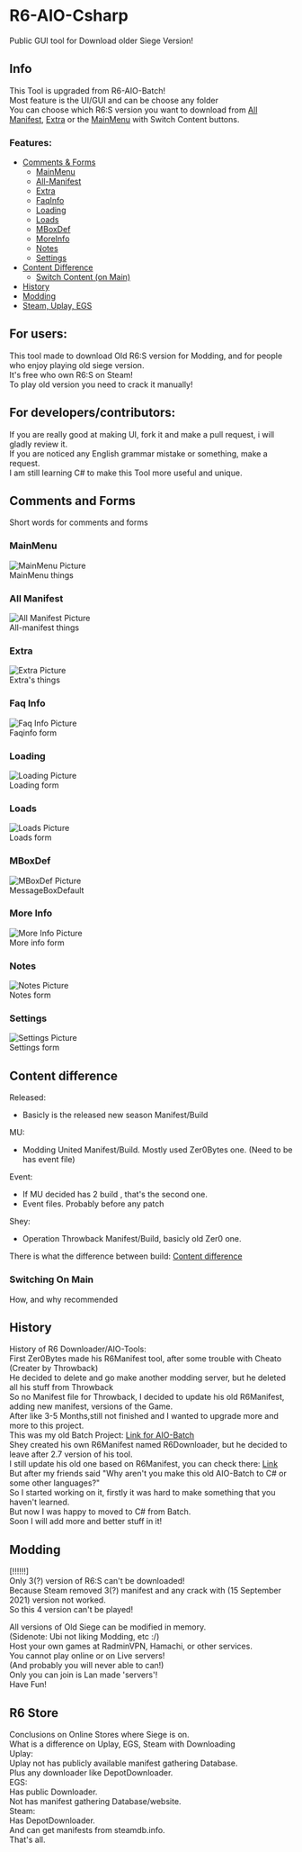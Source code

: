 # R6-AIO-Csharp
Public GUI tool for Download older Siege Version!

## Info
This Tool is upgraded from R6-AIO-Batch!\
Most feature is the UI/GUI and can be choose any folder\
You can choose which R6:S version you want to download from [All Manifest](#all-manifest), [Extra](#extra)
or the [MainMenu](#mainmenu) with Switch Content buttons.

### Features:
- [Comments & Forms](#comments-and-forms)
  - [MainMenu](#mainmenu)
  - [All-Manifest](#all-manifest)
  - [Extra](#extra)
  - [FaqInfo](#faq-info)
  - [Loading](#loading)
  - [Loads](#loads)
  - [MBoxDef](#mboxdef)
  - [MoreInfo](#more-info)
  - [Notes](#notes)
  - [Settings](#settings)
- [Content Difference](#content-difference)
  - [Switch Content (on Main)](#switching-on-main)
- [History](#history)
- [Modding](#modding)
- [Steam, Uplay, EGS](#r6-store)
## For users:
This tool made to download Old R6:S version for Modding, and for people who enjoy playing old siege version.\
It's free who own R6:S on Steam!\
To play old version you need to crack it manually!

## For developers/contributors:
If you are really good at making UI, fork it and make a pull request, i will gladly review it.\
If you are noticed any English grammar mistake or something, make a request.\
I am still learning C# to make this Tool more useful and unique.


## Comments and Forms
Short words for comments and forms

### MainMenu
![MainMenu Picture](https://github.com/SlejmUr/R6-AIO-Csharp/blob/ReadMe-Patches/ReadMe/MainMenu.png?raw=true)\
MainMenu things

### All Manifest
![All Manifest Picture](https://github.com/SlejmUr/R6-AIO-Csharp/blob/ReadMe-Patches/ReadMe/All-Manifest.png?raw=true)\
All-manifest things

### Extra
![Extra Picture](https://github.com/SlejmUr/R6-AIO-Csharp/blob/ReadMe-Patches/ReadMe/Extra.png?raw=true)\
Extra's things

### Faq Info
![Faq Info Picture](https://github.com/SlejmUr/R6-AIO-Csharp/blob/ReadMe-Patches/ReadMe/FAQ-Info.png?raw=true)\
Faqinfo form

### Loading
![Loading Picture](https://github.com/SlejmUr/R6-AIO-Csharp/blob/ReadMe-Patches/ReadMe/Loading.png?raw=true)\
Loading form

### Loads
![Loads Picture](https://github.com/SlejmUr/R6-AIO-Csharp/blob/ReadMe-Patches/ReadMe/Loads.png?raw=true)\
Loads form

### MBoxDef
![MBoxDef Picture](https://github.com/SlejmUr/R6-AIO-Csharp/blob/ReadMe-Patches/ReadMe/MBoxDef.png?raw=true)\
MessageBoxDefault

### More Info
![More Info Picture](https://github.com/SlejmUr/R6-AIO-Csharp/blob/ReadMe-Patches/ReadMe/MoreINFO.png?raw=true)\
More info form

### Notes
![Notes Picture](https://github.com/SlejmUr/R6-AIO-Csharp/blob/ReadMe-Patches/ReadMe/Notes.png?raw=true)\
Notes form

### Settings
![Settings Picture](https://github.com/SlejmUr/R6-AIO-Csharp/blob/ReadMe-Patches/ReadMe/Settings.png?raw=true)\
Settings form


## Content difference
Released:
- Basicly is the released new season Manifest/Build

MU:
- Modding United Manifest/Build. Mostly used Zer0Bytes one. (Need to be has event file)

Event:
- If MU decided has 2 build , that's the second one.
- Event files. Probably before any patch

Shey:
- Operation Throwback Manifest/Build, basicly old Zer0 one.


There is what the difference between build:
[Content difference](https://github.com/SlejmUr/R6-AIO-Csharp/blob/ReadMe-Patches/ReadMe/ContentDifference.txt)

### Switching On Main
How, and why recommended

## History
History of R6 Downloader/AIO-Tools:\
First Zer0Bytes made his R6Manifest tool, after some trouble with Cheato (Creater by Throwback)\
He decided to delete and go make another modding server, but he deleted all his stuff from Throwback\
So no Manifest file for Throwback, I decided to update his old R6Manifest, adding new manifest, versions of the Game.\
After like 3-5 Months,still not finished and I wanted to upgrade more and more to this project.\
This was my old Batch Project: [Link for AIO-Batch](https://github.com/SlejmUr/R6-AIOTool-Batch)\
Shey created his own R6Manifest named R6Downloader, but he decided to leave after 2.7 version of his tool.\
I still update his old one based on R6Manifest, you can check there: [Link](https://github.com/SlejmUr/Manifest_Tool_TB)\
But after my friends said "Why aren't you make this old AIO-Batch to C# or some other languages?"\
So I started working on it, firstly it was hard to make something that you haven't learned.\
But now I was happy to moved to C# from Batch.\
Soon I will add more and better stuff in it!

## Modding
[!!!!!!]\
Only 3(?) version of R6:S can't be downloaded!\
Because Steam removed 3(?) manifest and any crack with (15 September 2021) version not worked.\
So this 4 version can't be played!

All versions of Old Siege can be modified in memory.\
(Sidenote: Ubi not liking Modding, etc :/) \
Host your own games at RadminVPN, Hamachi, or other services.\
You cannot play online or on Live servers!\
(And probably you will never able to can!)\
Only you can join is Lan made 'servers'!\
Have Fun!

## R6 Store
Conclusions on Online Stores where Siege is on.\
What is a difference on Uplay, EGS, Steam with Downloading\
Uplay:\
Uplay not has publicly available manifest gathering Database.\
Plus any downloader like DepotDownloader.\
EGS:\
Has public Downloader.\
Not has manifest gathering Database/website.\
Steam:\
Has DepotDownloader.\
And can get manifests from steamdb.info.\
That's all.

